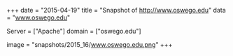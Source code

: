 
+++
date = "2015-04-19"
title = "Snapshot of http://www.oswego.edu"
data = "www.oswego.edu"

Server = ["Apache"]
domain = ["oswego.edu"]

  image = "snapshots/2015_16/www.oswego.edu.png"
+++
#
